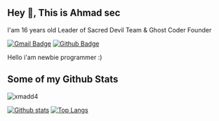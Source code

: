 ## Hey 👋, This is Ahmad sec

  I'am 16 years old
  Leader of Sacred Devil Team & Ghost Coder Founder
  
[![Gmail Badge](https://img.shields.io/badge/-sacreddevilxploit@gmail.com-c14438?style=flat&logo=Gmail&logoColor=white&link=mailto:sacreddevilxploit@gmail.com)](mailto:sacreddevilxploit@gmail.com) [![Github Badge](https://img.shields.io/badge/-xmadd4-grey?style=flat&logo=github&logoColor=white&link=https://github.com/xmadd4/)](https://www.github.com/xmadd4/) <p align='left'>Hello i'am newbie programmer :)</p>
## Some of my Github Stats
<p align=left> <img src=https://komarev.com/ghpvc/?username=xmadd4 alt=xmadd4 /> </p>

[![Github stats](https://github-readme-stats.vercel.app/api?username=xmadd4&show_icons=true&include_all_commits=true)](https://github.com/xmadd4/github-readme-stats)
[![Top Langs](https://github-readme-stats.vercel.app/api/top-langs/?username=xmadd4&layout=compact)](https://github.com/xmadd4/github-readme-stats)
